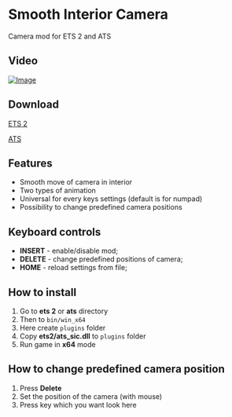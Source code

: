 # Smooth Interior Camera

Camera mod for ETS 2 and ATS

## Video

[![Image](http://img.youtube.com/vi/M6WYAOJAsMQ/0.jpg)](http://www.youtube.com/watch?v=M6WYAOJAsMQ)

## Download

[ETS 2](https://github.com/Harry09/Smooth-Interior-Camera)

[ATS](https://github.com/Harry09/Smooth-Interior-Camera)

## Features

- Smooth move of camera in interior
- Two types of animation
- Universal for every keys settings (default is for numpad)
- Possibility to change predefined camera positions

## Keyboard controls

- **INSERT** - enable/disable mod;
- **DELETE** - change predefined positions of camera;
- **HOME** - reload settings from file;

## How to install

1. Go to **ets 2** or **ats** directory
1. Then to `bin/win_x64`
1. Here create `plugins` folder
1. Copy **ets2/ats_sic.dll** to `plugins` folder
1. Run game in **x64** mode

## How to change predefined camera position

1. Press **Delete**
1. Set the position of the camera (with mouse)
1. Press key which you want look here
